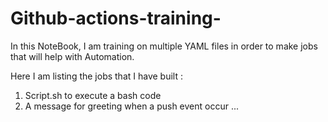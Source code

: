 # Github-actions-training-

In this NoteBook, I am training on multiple YAML files in order to make jobs that will help with Automation. 

Here I am listing the jobs that I have built : 

1. Script.sh to execute a bash code
2. A message for greeting when a push event occur
...


